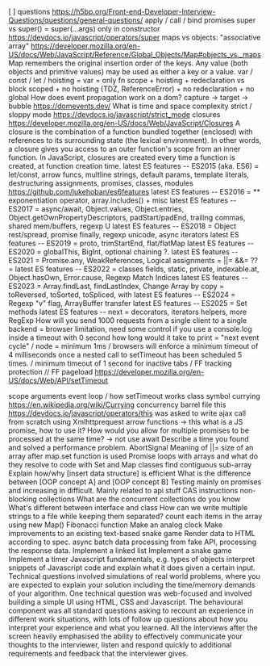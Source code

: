 [ ] questions https://h5bp.org/Front-end-Developer-Interview-Questions/questions/general-questions/
apply / call / bind
promises
super vs super() = super(...args) only in constructor https://devdocs.io/javascript/operators/super
maps vs objects: "associative array" https://developer.mozilla.org/en-US/docs/Web/JavaScript/Reference/Global_Objects/Map#objects_vs._maps Map remembers the original insertion order of the keys. Any value (both objects and primitive values) may be used as either a key or a value.
var / const / let / hoisting = var = only fn scope + hoisting + redeclaration vs block scoped + no hoisting (TDZ, ReferenceError) + no redeclaration + no global
How does event propagation work on a dom? capture -> target -> bubble https://domevents.dev/
What is time and space complexity
strict / sloppy mode https://devdocs.io/javascript/strict_mode
closures https://developer.mozilla.org/en-US/docs/Web/JavaScript/Closures A closure is the combination of a function bundled together (enclosed) with references to its surrounding state (the lexical environment). In other words, a closure gives you access to an outer function's scope from an inner function. In JavaScript, closures are created every time a function is created, at function creation time.
latest ES features -- ES2015 (aka. ES6) = let/const, arrow funcs, multline strings, default params, template literals, destructuring assignments, promises, classes, modules https://github.com/lukehoban/es6features
latest ES features -- ES2016 = ** exponentiation operator, array.includes() + misc
latest ES features -- ES2017 = async/await, Object.values, Object.entries, Object.getOwnPropertyDescriptors, padStart/padEnd, trailing commas, shared mem/buffers, regexp U
latest ES features -- ES2018 = Object rest/spread, promise finally, regexp unicode, async iterators
latest ES features -- ES2019 = proto, trimStartEnd, flat/flatMap
latest ES features -- ES2020 = globalThis, BigInt, optional chaining ?.
latest ES features -- ES2021 = Promise.any, WeakReferences, Logical assignments = ||= &&= ??=
latest ES features -- ES2022 = classes fields, static, private,  indexable.at, Object.hasOwn, Error.cause, Regexp Match Indices
latest ES features -- ES2023 = Array.findLast, findLastIndex, Change Array by copy = toReversed, toSorted, toSpliced, with
latest ES features -- ES2024 = Regexp "v" flag, ArrayBuffer transfer
latest ES features -- ES2025 = Set methods
latest ES features -- next = decorators, iterators helpers, more RegExp
How will you send 1000 requests from a single client to a single backend = browser limitation, need some control
if you use a console.log inside a timeout with 0 second how long would it take to print = "next event cycle" / node = minimum 1ms / browsers will enforce a minimum timeout of 4 milliseconds once a nested call to setTimeout has been scheduled 5 times. / minimum timeout of 1 second for inactive tabs / FF tracking protection // FF pageload https://developer.mozilla.org/en-US/docs/Web/API/setTimeout


scope
arguments
event loop / how setTimeout works
class
symbol
currying https://en.wikipedia.org/wiki/Currying
concurrency
barrel file
this https://devdocs.io/javascript/operators/this
was asked to write ajax call from scratch using Xmlhttprequest
arrow functions -> this
what is a JS promise, how to use it?
How would you allow for multiple promises to be processed at the same time? -> not use await
Describe a time you found and solved a performance problem.
AbortSignal
Meaning of ||=
size of an array after map.set function is used
Promise loops with arrays and what do they resolve to
code with Set and Map classes
find contiguous sub-array
Explain how/why [insert data structure] is efficient
What is the difference between [OOP concept A] and [OOP concept B]
Testing mainly on promises and increasing in difficult. Mainly related to api stuff
CAS instructions
non-blocking collections
What are the concurrent collections do you know
What's different between interface and class
How can we write multiple strings to a file while keeping them separated?
count each items in the array using new Map()
Fibonacci function
Make an analog clock
Make improvements to an existing text-based snake game
Render data to HTML according to spec.
async batch data processing from fake API, processing the response data.
Implement a linked list
Implement a snake game
Implement a timer
Javascript fundamentals, e.g. types of objects
interpret snippets of Javascript code and explain what it does given a certain input.
Technical questions involved simulations of real world problems, where you are expected to explain your solution including the time/memory demands of your algorithm. One technical question was web-focused and involved building a simple UI using HTML, CSS and Javascript. The behavioural component was all standard questions asking to recount an experience in different work situations, with lots of follow up questions about how you interpret your experience and what you learned. All the interviews after the screen heavily emphasised the ability to effectively communicate your thoughts to the interviewer, listen and respond quickly to additional requirements and feedback that the interviewer gives.
